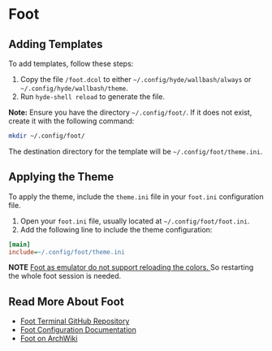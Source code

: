 # Foot

## Adding Templates

To add templates, follow these steps:

1. Copy the file `/foot.dcol` to either `~/.config/hyde/wallbash/always` or `~/.config/hyde/wallbash/theme`.
2. Run `hyde-shell reload` to generate the file.

**Note:** Ensure you have the directory `~/.config/foot/`. If it does not exist, create it with the following command:

```bash
mkdir ~/.config/foot/
```

The destination directory for the template will be `~/.config/foot/theme.ini`.

## Applying the Theme

To apply the theme, include the `theme.ini` file in your `foot.ini` configuration file.

1. Open your `foot.ini` file, usually located at `~/.config/foot/foot.ini`.
2. Add the following line to include the theme configuration:

```ini
[main]
include=~/.config/foot/theme.ini
```

**NOTE** [Foot as emulator do not support reloading the colors. ](https://codeberg.org/dnkl/foot/issues/708) So restarting the whole foot session is needed.

## Read More About Foot

- [Foot Terminal GitHub Repository](https://codeberg.org/dnkl/foot)
- [Foot Configuration Documentation](https://man.archlinux.org/man/foot.ini.5)
- [Foot on ArchWiki](https://wiki.archlinux.org/title/Foot)

